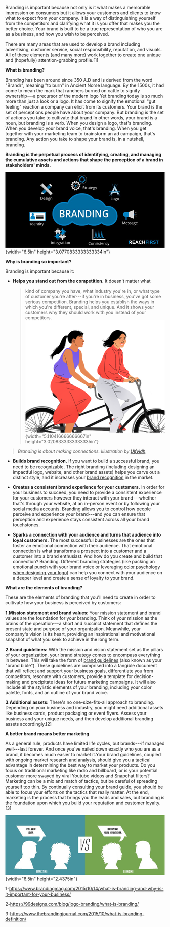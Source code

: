 Branding is important because not only is it what makes a memorable
impression on consumers but it allows your customers and clients to know
what to expect from your company. It is a way of distinguishing yourself
from the competitors and clarifying what it is you offer that makes you
the better choice. Your brand is built to be a true representation of
who you are as a business, and how you wish to be perceived.

There are many areas that are used to develop a brand including
advertising, customer service, social responsibility, reputation, and
visuals. All of these elements (and many more) work together to create
one unique and (hopefully) attention-grabbing profile.\[1\]

**What is branding?**

Branding has been around since 350 A.D and is derived from the word
"Brandr", meaning "to burn" in Ancient Norse language. By the 1500s, it
had come to mean the mark that ranchers burned on cattle to signify
ownership---a precursor of the modern logo Yet branding today is so much
more than just a look or a logo. It has come to signify the emotional
"gut feeling" reaction a company can elicit from its customers. Your
brand is the set of perceptions people have about your company. But
branding is the set of actions you take to cultivate that brand.In other
words, your brand is a noun, but branding is a verb. When you design a
logo, that's branding. When you develop your brand voice, that's
branding. When you get together with your marketing team to brainstorm
an ad campaign, that's branding. Any action you take to shape your brand
is, in a nutshell, branding.

**Branding is the perpetual process of identifying, creating, and
managing the cumulative assets and actions that shape the perception of
a brand in stakeholders' minds.**

![](.//media/image1.jpg){width="6.5in" height="3.0770833333333334in"}

**Why is branding so important?**

Branding is important because it:

-   **Helps you stand out from the competition.** It doesn't matter what
    > kind of company you have, what industry you're in, or what type of
    > customer you're after---if you're in business, you've got some
    > serious competition. Branding helps you establish the ways in
    > which you're different, special, and unique. And it shows your
    > customers why they should work with you instead of your
    > competitors. ![](.//media/image2.png){width="5.110416666666667in"
    > height="3.0208333333333335in"}

> *Branding is about making connections. Illustration
> by [Ulfvidh](https://99designs.com/profiles/ulfvidh).*

-   **Builds brand recognition.** If you want to build a successful
    brand, you need to be recognizable. The right branding (including
    designing an impactful logo, website, and other brand assets) helps
    you carve out a distinct style, and it increases your [brand
    recognition](https://99designs.com/blog/business/brand-recognition/) in
    the market.

-   **Creates a consistent brand experience for your customers.** In
    order for your business to succeed, you need to provide a consistent
    experience for your customers however they interact with your
    brand---whether that's through your website, at an in-person event
    or by following your social media accounts. Branding allows you to
    control how people perceive and experience your brand---and you can
    ensure that perception and experience stays consistent across all
    your brand touchstones.

-   **Sparks a connection with your audience and turns that audience
    into loyal customers.** The most successful businesses are the ones
    that foster an emotional connection with their audience. That
    emotional connection is what transforms a prospect into a customer
    and a customer into a brand enthusiast. And how do you create and
    build that connection? Branding. Different branding strategies (like
    packing an emotional punch with your brand voice or
    leveraging [color psychology when designing your
    logo](https://99designs.com/blog/tips/logo-color-meanings/)) can
    help you connect with your audience on a deeper level and create a
    sense of loyalty to your brand.

**What are the elements of branding?**

These are the elements of branding that you'll need to create in order
to cultivate how your business is perceived by customers:

**1.Mission statement and brand values**: Your mission statement and
brand values are the foundation for your branding. Think of your mission
as the brains of the operation---a short and succinct statement that
defines the present state and purpose of your organization. Meanwhile,
your company's vision is its heart, providing an inspirational and
motivational snapshot of what you seek to achieve in the long term.

**2.Brand guidelines:** With the mission and vision statement set as the
pillars of your organization, your brand strategy comes to encompass
everything in between. This will take the form of [brand
guidelines](https://99designs.com/blog/logo-branding/how-to-create-a-brand-style-guide/) (also
known as your "brand bible"). These guidelines are comprised into a
tangible document that will reflect and support your business goals,
differentiate you from competitors, resonate with customers, provide a
template for decision-making and precipitate ideas for future marketing
campaigns. It will also include all the stylistic elements of your
branding, including your color palette, fonts, and an outline of your
brand voice.

**3.Additional assets:** There's no one-size-fits-all approach to
branding. Depending on your business and industry, you might need
additional assets like business cards, product packaging or event
flyers. Assess your business and your unique needs, and then develop
additional branding assets accordingly.\[2\]

**A better brand means better marketing**

As a general rule, products have limited life cycles, but brands---if
managed well---last forever. And once you've nailed down exactly who you
are as a brand, it becomes much easier to market it.Your brand
guidelines, coupled with ongoing market research and analysis, should
give you a tactical advantage in determining the best way to market your
products. Do you focus on traditional marketing like radio and
billboard, or is your potential customer more swayed by viral Youtube
videos and Snapchat filters? Marketing can be a mix and match of
tactics, but be careful of spreading yourself too thin. By continually
consulting your brand guide, you should be able to focus your efforts on
the tactics that really matter. At the end, marketing is the process
that brings you the leads and sales, but branding is the foundation upon
which you build your reputation and customer loyalty. \[3\]

![](.//media/image3.jpg){width="6.5in" height="2.4375in"}

1-https://www.brandingmag.com/2015/10/14/what-is-branding-and-why-is-it-important-for-your-business/

2-<https://99designs.com/blog/logo-branding/what-is-branding/>

3-<https://www.thebrandingjournal.com/2015/10/what-is-branding-definition/>
